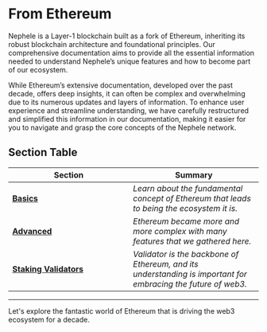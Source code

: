 # From Ethereum

Nephele is a Layer-1 blockchain built as a fork of Ethereum, inheriting its robust blockchain architecture and foundational principles. Our comprehensive documentation aims to provide all the essential information needed to understand Nephele’s unique features and how to become part of our ecosystem.

While Ethereum’s extensive documentation, developed over the past decade, offers deep insights, it can often be complex and overwhelming due to its numerous updates and layers of information. To enhance user experience and streamline understanding, we have carefully restructured and simplified this information in our documentation, making it easier for you to navigate and grasp the core concepts of the Nephele network.

## Section Table

<table><thead><tr><th width="227">Section</th><th>Summary</th></tr></thead><tbody><tr><td><a href="basics/"><strong>Basics</strong></a></td><td><em>Learn about the fundamental concept of Ethereum that leads to being the ecosystem it is.</em></td></tr><tr><td><a href="advanced/"><strong>Advanced</strong></a></td><td><em>Ethereum became more and more complex with many features that we gathered here.</em></td></tr><tr><td><a href="validators/"><strong>Staking Validators</strong></a></td><td><em>Validator is the backbone of Ethereum, and its understanding is important for embracing the future of web3.</em></td></tr></tbody></table>

***

Let's explore the fantastic world of Ethereum that is driving the web3 ecosystem for a decade.
